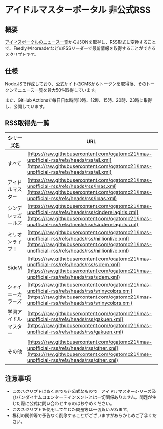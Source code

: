 # アイドルマスターポータル 非公式RSS

## 概要

[アイマスポータルのニュース一覧](https://idolmaster-official.jp/news)からJSONを取得し、RSS形式に変換することで、FeedlyやInoreaderなどのRSSリーダーで最新情報を取得することができるスクリプトです。

## 仕様

Node.JSで作成しており、公式サイトのCMSからトークンを取得後、そのトークンでニュース一覧を最大50件取得しています。

また、GitHub Actionsで毎日日本時間10時、12時、15時、20時、23時に取得し、公開しています。

## RSS取得先一覧

|シリーズ名|URL|
|---|---|
|すべて|[https://raw.githubusercontent.com/ogatomo21/imas-unofficial-rss/refs/heads/rss/all.xml](https://raw.githubusercontent.com/ogatomo21/imas-unofficial-rss/refs/heads/rss/all.xml)|
|アイドルマスター|[https://raw.githubusercontent.com/ogatomo21/imas-unofficial-rss/refs/heads/rss/imas.xml](https://raw.githubusercontent.com/ogatomo21/imas-unofficial-rss/refs/heads/rss/imas.xml)|
|シンデレラガールズ|[https://raw.githubusercontent.com/ogatomo21/imas-unofficial-rss/refs/heads/rss/cinderellagirls.xml](https://raw.githubusercontent.com/ogatomo21/imas-unofficial-rss/refs/heads/rss/cinderellagirls.xml)|
|ミリオンライブ！|[https://raw.githubusercontent.com/ogatomo21/imas-unofficial-rss/refs/heads/rss/millionlive.xml](https://raw.githubusercontent.com/ogatomo21/imas-unofficial-rss/refs/heads/rss/millionlive.xml)|
|SideM|[https://raw.githubusercontent.com/ogatomo21/imas-unofficial-rss/refs/heads/rss/sidem.xml](https://raw.githubusercontent.com/ogatomo21/imas-unofficial-rss/refs/heads/rss/sidem.xml)|
|シャイニーカラーズ|[https://raw.githubusercontent.com/ogatomo21/imas-unofficial-rss/refs/heads/rss/shinycolors.xml](https://raw.githubusercontent.com/ogatomo21/imas-unofficial-rss/refs/heads/rss/shinycolors.xml)|
|学園アイドルマスター|[https://raw.githubusercontent.com/ogatomo21/imas-unofficial-rss/refs/heads/rss/gakuen.xml](https://raw.githubusercontent.com/ogatomo21/imas-unofficial-rss/refs/heads/rss/gakuen.xml)|
|その他|[https://raw.githubusercontent.com/ogatomo21/imas-unofficial-rss/refs/heads/rss/other.xml](https://raw.githubusercontent.com/ogatomo21/imas-unofficial-rss/refs/heads/rss/other.xml)|


## 注意事項

- このスクリプトはあくまでも非公式なもので、アイドルマスターシリーズ及びバンダイナムコエンターテインメントとは一切関係ありません。問題が生じた際に公式に問い合わせするのはおやめください。
- このスクリプトを使用して生じた問題等は一切負いかねます。
- 権利の関係等で予告なく削除することがございますがあらかじめご了承ください。
